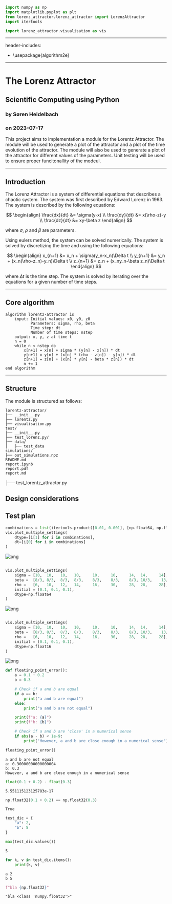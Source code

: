 ```python
import numpy as np
import matplotlib.pyplot as plt
from lorenz_attractor.lorenz_attractor import LorenzAttractor
import itertools

import lorenz_attractor.visualisation as vis

```


---
header-includes:
  - \usepackage{algorithm2e}
---
# The Lorenz Attractor
## Scientific Computing using Python

### by Søren Heidelbach
### on 2023-07-17


This project aims to implementation a module for the Lorentz Attractor. The module will be used to generate a plot of the attractor and a plot of the time evolution of the attractor. The module will also be used to generate a plot of the attractor for different values of the parameters. Unit testing will be used to ensure proper funcitonallity of the modeul.

---
## Introduction

The Lorenz Attractor is a system of differential equations that describes a chaotic system. The system was first described by Edward Lorenz in 1963. The system is described by the following equations:

$$
\begin{align}
\frac{dx}{dt} &= \sigma(y-x) \\
\frac{dy}{dt} &= x(\rho-z)-y \\
\frac{dz}{dt} &= xy-\beta z
\end{align}
$$

where $\sigma$, $\rho$ and $\beta$ are parameters.


Using eulers method, the system can be solved numerically. The system is solved by discretizing the time and using the following equations:

$$
\begin{align}
x_{n+1} &= x_n + \sigma(y_n-x_n)\Delta t \\
y_{n+1} &= y_n + (x_n(\rho-z_n)-y_n)\Delta t \\
z_{n+1} &= z_n + (x_ny_n-\beta z_n)\Delta t
\end{align}
$$

where $\Delta t$ is the time step.  The system is solved by iterating over the equations for a given number of time steps.



---
## Core algorithm

```
algorithm lorentz-attractor is
    input: Initial values: x0, y0, z0
           Parameters: sigma, rho, beta
           Time step: dt
           Number of time steps: nstep
    output: x, y, z at time t
    n = 0
    while n < nstep do
        x[n+1] = x[n] + sigma * (y[n] - x[n]) * dt
        y[n+1] = y[n] + (x[n] * (rho - z[n]) - y[n]) * dt
        z[n+1] = z[n] + (x[n] * y[n] - beta * z[n]) * dt
        n += 1
end algorithm
```

---
## Structure

The module is structured as follows:

```
lorentz-attractor/
├── __init__.py
├── lorentz.py
├── visualisation.py
test/
├── __init__.py
├── test_lorenz.py/
├── data/
│   ├── test_data
simulations/
├── out_simulations.npz
README.md
report.ipynb
report.pdf
report.md
```

├── test_lorentz_attractor.py


## Design considerations


## Test plan



```python
combinations = list(itertools.product([0.01, 0.001], [np.float64, np.float32, np.float16]))
vis.plot_multiple_settings(
    dtype=[i[1] for i in combinations],
    dt=[i[0] for i in combinations]
)
```


    
![png](report_files/report_2_0.png)
    



```python

vis.plot_multiple_settings(
    sigma = [10,  10,   10,   10,     10,     10,     14,  14,     14],
    beta =  [8/3, 8/3,  8/3,  8/3,    8/3,    8/3,    8/3, 10/3,    13/3],
    rho =   [6,   10,   12,   14,     16,     30,     28,  28,     28],
    initial = (0.1, 0.1, 0.1),
    dtype=np.float64
)
```


    
![png](report_files/report_3_0.png)
    



```python

vis.plot_multiple_settings(
    sigma = [10,  10,   10,   10,     10,     10,     14,  14,     14],
    beta =  [8/3, 8/3,  8/3,  8/3,    8/3,    8/3,    8/3, 10/3,    13/3],
    rho =   [6,   10,   12,   14,     16,     30,     28,  28,     28],
    initial = (0.1, 0.1, 0.1),
    dtype=np.float16
)
```


    
![png](report_files/report_4_0.png)
    



```python
def floating_point_error():
    a = 0.1 + 0.2
    b = 0.3

    # Check if a and b are equal
    if a == b:
        print("a and b are equal")
    else:
        print("a and b are not equal")

    print(f"a: {a}")
    print(f"b: {b}")

    # Check if a and b are 'close' in a numerical sense
    if abs(a - b) < 1e-9:
        print("However, a and b are close enough in a numerical sense")

floating_point_error()

```

    a and b are not equal
    a: 0.30000000000000004
    b: 0.3
    However, a and b are close enough in a numerical sense





```python
float(0.1 + 0.2) - float(0.3)
```




    5.551115123125783e-17




```python
np.float32(0.1 + 0.2) == np.float32(0.3)
```




    True




```python
test_dic = {
    "a": 2,
    "b": 5
}

max(test_dic.values())
```




    5




```python
for k, v in test_dic.items():
    print(k, v)
```

    a 2
    b 5



```python
f"bla {np.float32}"
```




    "bla <class 'numpy.float32'>"



